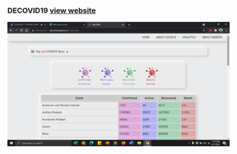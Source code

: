 ### DECOVID19 [view website](http://decovid.atspace.cc/index.php)
<img src="https://github.com/sailee14032000/DECOVID19/blob/master/corona/screenshots/Screenshot%20(208).png">
